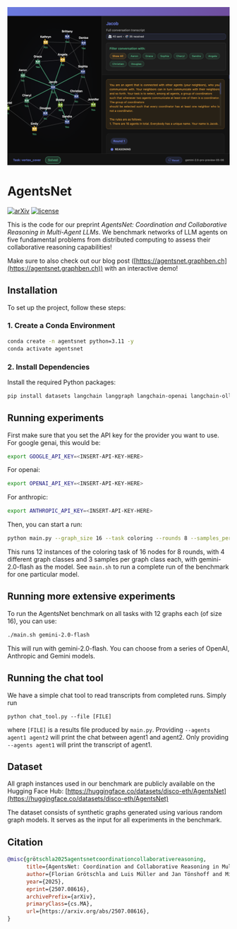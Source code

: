 ![network of agents in AgentsNet together with a chat window](header.png)
# AgentsNet

[![arXiv](https://img.shields.io/badge/arXiv-2507.08616-b31b1b.svg)](https://arxiv.org/abs/2507.08616)
[![license](https://img.shields.io/badge/License-MIT-green.svg?labelColor=gray)](https://github.com/ashleve/lightning-hydra-template#license)

This is the code for our preprint *AgentsNet: Coordination and Collaborative Reasoning in Multi-Agent LLMs*. We benchmark networks of LLM agents on five fundamental problems from distributed computing to assess their collaborative reasoning capabilities!

Make sure to also check out our blog post ([https://agentsnet.graphben.ch](https://agentsnet.graphben.ch)) with an interactive demo!

## Installation

To set up the project, follow these steps:

### 1. Create a Conda Environment

```bash
conda create -n agentsnet python=3.11 -y
conda activate agentsnet
```
### 2. Install Dependencies
Install the required Python packages:
```bash
pip install datasets langchain langgraph langchain-openai langchain-ollama langchain-google-genai langchain-anthropic pandas scipy networkx numpy==1.26.4
```

## Running experiments
First make sure that you set the API key for the provider you want to use. For google genai, this would be:
```bash
export GOOGLE_API_KEY=<INSERT-API-KEY-HERE>
```
For openai:
```bash
export OPENAI_API_KEY=<INSERT-API-KEY-HERE>
```
For anthropic:
```bash
export ANTHROPIC_API_KEY=<INSERT-API-KEY-HERE>
```
Then, you can start a run:
```bash
python main.py --graph_size 16 --task coloring --rounds 8 --samples_per_graph_model 3 --model gemini-2.0-flash 
```
This runs 12 instances of the coloring task of 16 nodes for 8 rounds, with 4 different graph classes and 3 samples per graph class each, with gemini-2.0-flash as the model. See `main.sh` to run a complete run of the benchmark for one particular model.

## Running more extensive experiments
To run the AgentsNet benchmark on all tasks with 12 graphs each (of size 16), you can use:
```bash
./main.sh gemini-2.0-flash
```
This will run with gemini-2.0-flash. You can choose from a series of OpenAI, Anthropic and Gemini models.

## Running the chat tool
We have a simple chat tool to read transcripts from completed runs. Simply run
```
python chat_tool.py --file [FILE]
```
where `[FILE]` is a results file produced by `main.py`. Providing `--agents agent1 agent2` will print the chat between agent1 and agent2. Only providing `--agents agent1` will print the transcript of agent1.

## Dataset

All graph instances used in our benchmark are publicly available on the Hugging Face Hub: [https://huggingface.co/datasets/disco-eth/AgentsNet](https://huggingface.co/datasets/disco-eth/AgentsNet)

The dataset consists of synthetic graphs generated using various random graph models. It serves as the input for all experiments in the benchmark.

## Citation

```bibtex
@misc{grötschla2025agentsnetcoordinationcollaborativereasoning,
      title={AgentsNet: Coordination and Collaborative Reasoning in Multi-Agent LLMs}, 
      author={Florian Grötschla and Luis Müller and Jan Tönshoff and Mikhail Galkin and Bryan Perozzi},
      year={2025},
      eprint={2507.08616},
      archivePrefix={arXiv},
      primaryClass={cs.MA},
      url={https://arxiv.org/abs/2507.08616}, 
}
```
